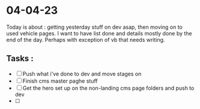 # 04-04-23

Today is about : getting yesterday stuff on dev asap, then moving on to used vehicle pages. I want to have list done and details mostly done by the end of the day. Perhaps with exception of vb that needs writing.

## Tasks :
- [ ] Push what i've done to dev and move stages on
- [ ] Finish cms master paghe stuff
- [ ] Get the hero set up on the non-landing cms page folders and push to dev
- [ ]